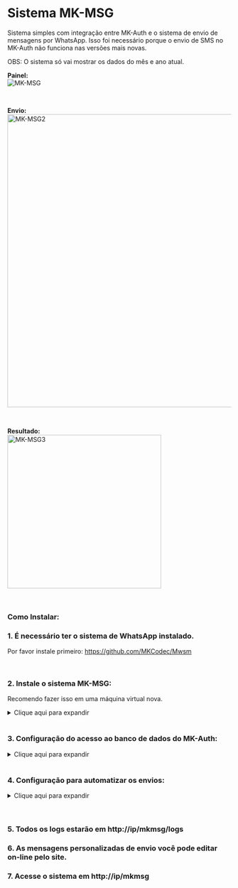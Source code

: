 # Sistema MK-MSG

Sistema simples com integração entre MK-Auth e o sistema de envio de mensagens por WhatsApp. Isso foi necessário porque o envio de SMS no MK-Auth não funciona nas versões mais novas.

OBS: O sistema só vai mostrar os dados do mês e ano atual.
<br>

**Painel:**
<br>
![MK-MSG](https://github.com/usuariomega/mkmsg/assets/70543919/f0ea5018-c46d-4ccb-a538-debe50d3cde6)

<br>

**Envio:**
<br>
<img width="660" alt="MK-MSG2" src="https://github.com/usuariomega/mkmsg/assets/70543919/09aff231-7819-4d5f-b37d-fe5033244154">

<br>

**Resultado:**
<br>
<img width="346" alt="MK-MSG3" src="https://github.com/usuariomega/mkmsg/assets/70543919/e8ea8926-181b-4624-a02f-b7f7062c43ff">

<br>

### Como Instalar: 

### 1. É necessário ter o sistema de WhatsApp instalado.
Por favor instale primeiro: https://github.com/MKCodec/Mwsm

<br>

### 2. Instale o sistema MK-MSG:
Recomendo fazer isso em uma máquina virtual nova. 

<details>
<summary> Clique aqui para expandir </summary>

### Instalar os pacotes: 

```sh
sudo apt update
sudo apt install apache2 apache2-utils sqlite3 php php-mysql php-sqlite3 php-curl git
```
<details>
<summary> Se instalado em Ubuntu ou Debian: </summary>

```sh
cd /var/www/html/
sudo git clone https://github.com/usuariomega/mkmsg.git
cd /var/www/html/mkmsg/
```

Dar permissão para poder gravar no banco de dados as mensagens personalizadas e salvar os logs dos envios
```sh
sudo chown -R www-data:www-data db/
sudo chown -R www-data:www-data logs/
```
</details>

<details>
<summary> Se instalado em Mk-Auth: </summary>
  
```sh
cd /var/www/
sudo git clone https://github.com/usuariomega/mkmsg.git
cd /var/www/mkmsg/
```

Dar permissão para poder gravar no banco de dados as mensagens personalizadas

```sh
sudo chown -R www-data:www-data db/
sudo chown -R www-data:www-data logs/
```
</details>


### Criar senha para proteger o acesso ao sistema 
```sh
sudo htpasswd -c /etc/apache2/.htpasswd admin
```
Essa senha será pedida ao acessar o sistema em http://ip/mkmsg
Nesse caso acima, criaremos o usuario admin e a senha será definida após dar enter.
### Ativar o Apache para que leia o arquivo .htaccess e peça a senha ao acessar
```sh
sudo sed -i '/<Directory \/var\/www\/>/,/<\/Directory>/ s/AllowOverride None/AllowOverride All/' /etc/apache2/apache2.conf
```

### Segurança - Não mostrar versão do Apache 
```sh
sudo sed -i 's/ServerTokens OS/ServerTokens Prod/' /etc/apache2/conf-enabled/security.conf
sudo sed -i 's/ServerSignature On/ServerSignature Off/' /etc/apache2/conf-enabled/security.conf
```

### Reinicie o Apache 
```sh
sudo service apache2 restart
```

### Edite o arquivo config e configure o nome do provedor e o site 
```sh
cd /var/www/html/mkmsg/
```
ou 
```sh
cd /var/www/mkmsg/
```
<br>Em seguida:
```sh
sudo nano config.php
```
</details>

<br>

### 3. Configuração do acesso ao banco de dados do MK-Auth:

<details>
<summary> Clique aqui para expandir </summary>

### Para poder ter acesso ao banco de dados, no servidor do MK-Auth faça:

Mantenha as aspas e mude o usuário e senha em: **nomedousuario** e **suasenha**

Coloque o IP da sua máquina virtual onde roda o sistema MK-MSG em 192.168.0.20 (IP de exemplo, use o IP da sua VM).

### Rode o comando abaixo para criar o usuário com permissão de leitura do banco, cole uma linha por vez:

```
mysql -uroot -pvertrigo -Dmkradius
CREATE USER 'nomedousuario'@'192.168.0.20' IDENTIFIED BY 'suasenha';
GRANT SELECT ON mkradius.* TO 'nomedousuario'@'192.168.0.20';
commit;
quit;
```

<br>

### Será necessário mudar o IP do banco de dados. 
Como o MariaDB do Mk-Auth é antigo, ele só permite adicionar um endereço de IP. Por padrão ele só roda em localhost não permitindo acesso externo. Mude para o IP local do seu MK-Auth.

```
sudo nano /etc/mysql/conf.d/50-server.cnf 
```
Mude:
bind-address    = 127.0.0.1

Para o ip local do seu servidor Mk-Auth:
```
bind-address    = 192.168.0.10
````

Se quiser deixar aberto para qualquer IP mude para (bind-address    = 0.0.0.0). Não recomendo essa prática por questões de segurança. 

Em seguida:
```
sudo service mysql restart
```

### No arquivo config.php no sistema MK-MSG mude para:

//IP do MK-Auth
<br>$servername = "192.168.0.10";

//Usuário do banco de dados do do MK-Auth
<br>$username 	= "nomedousuario";

//Senha do banco de dados do do MK-Auth
<br>$password 	= "suasenha";

//Nome do banco de dados do do MK-Auth
<br>$dbname		= "mkradius";

</details>

<br>

### 4. Configuração para automatizar os envios:

<details>
<summary> Clique aqui para expandir </summary>

### Será necessário configurar a quantidade de dias antes e depois no arquivo config.php

//Quantos dias antes do prazo
<br>$diasnoprazo= 3;

//Quantos dias após vencer
<br>$diasvencido= 3;

//Quantos dias após pago
<br>$diaspago	= 3;

Exemplos:
<br>Título vence dia 10, hoje é dia 7, será enviado a mensagem a todos que vencem no dia 10. Consulta SQL = (07 + 3).
<br>Título venceu dia 04, hoje é dia 7, será enviado a mensagem a todos que venceram no dia 04. Consulta SQL = (07 - 3).
<br>Título foi pago dia 12, hoje é dia 15, será enviado a mensagem a todos que pagaram no dia 12. Consulta SQL = (15 - 3).

### Configurando a automação:

```
sudo crontab -e
```
Adicione no final:
```
0 9  * * * curl -X POST -F 'posttodos=1' http://127.0.0.1/mkmsg/cronnoprazo.php > /dev/null 2>&1
0 10 * * * curl -X POST -F 'posttodos=1' http://127.0.0.1/mkmsg/cronvencido.php > /dev/null 2>&1
0 11 * * * curl -X POST -F 'posttodos=1' http://127.0.0.1/mkmsg/cronpago.php > /dev/null 2>&1
````

Será enviado todos os dias as 9h para mensagens com títulos no prazo, 10h para mensagens com títulos vencidos e 11h para mensagens com títulos pagos.

OBS: Se a consulta não retornar títulos, não será enviado.

Exemplo: Configurado dias no prazo para 3 dias, hoje é dia 10, será enviado a mensagem para todos que vencem no dia 13. 

**Se não houver títulos para o dia 13, não será enviado.** E assim por diante:

- Dia 14 + 3 = Envia mensagem se existir título a vencer (no prazo) no dia 17
- Dia 15 + 3 = Envia mensagem se existir título a vencer (no prazo) no dia 18

</details>

<br>
<br>

### 5. Todos os logs estarão em http://ip/mkmsg/logs

### 6. As mensagens personalizadas de envio você pode editar on-line pelo site.

### 7. **Acesse o sistema em http://ip/mkmsg**